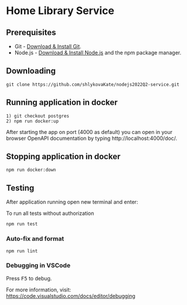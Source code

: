 # Home Library Service

## Prerequisites

- Git - [Download & Install Git](https://git-scm.com/downloads).
- Node.js - [Download & Install Node.js](https://nodejs.org/en/download/) and the npm package manager.

## Downloading

```
git clone https://github.com/shlykovaKate/nodejs2022Q2-service.git
```
## Running application in docker

```
1) git checkout postgres
2) npm run docker:up
```
After starting the app on port (4000 as default) you can open
in your browser OpenAPI documentation by typing http://localhost:4000/doc/.

## Stopping application in docker

```
npm run docker:down
```

## Testing

After application running open new terminal and enter:

To run all tests without authorization

```
npm run test
```

### Auto-fix and format

```
npm run lint
```

### Debugging in VSCode

Press <kbd>F5</kbd> to debug.

For more information, visit: https://code.visualstudio.com/docs/editor/debugging
